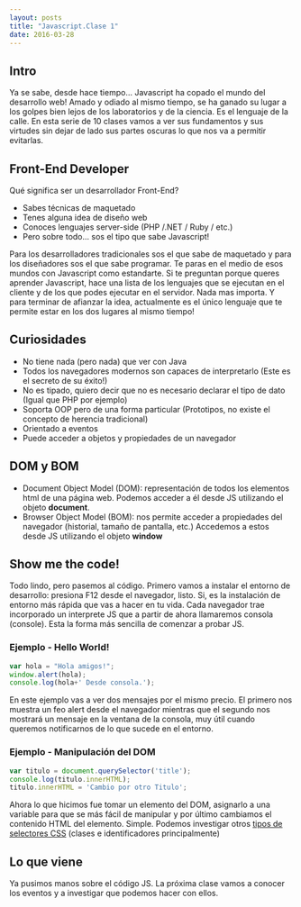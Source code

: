 ```yaml
---
layout: posts
title: "Javascript.Clase 1"
date: 2016-03-28
---
```


## Intro
Ya se sabe, desde hace tiempo... Javascript ha copado el mundo del desarrollo web! 
Amado y odiado al mismo tiempo, se ha ganado su lugar a los golpes bien lejos de los laboratorios y de la ciencia. Es el lenguaje de la calle.
En esta serie de 10 clases vamos a ver sus fundamentos y sus virtudes sin dejar de lado sus partes oscuras lo que nos va a permitir evitarlas.

## Front-End Developer
Qué significa ser un desarrollador Front-End?
* Sabes técnicas de maquetado
* Tenes alguna idea de diseño web
* Conoces lenguajes server-side (PHP /.NET / Ruby / etc.)
* Pero sobre todo... sos el tipo que sabe Javascript!

Para los desarrolladores tradicionales sos el que sabe de maquetado y para los diseñadores sos el que sabe programar. Te paras en el medio de esos mundos con Javascript como estandarte.
Si te preguntan porque queres aprender Javascript, hace una lista de los lenguajes que se ejecutan en el cliente y de los que podes ejecutar en el servidor. Nada mas importa.
Y para terminar de afianzar la idea, actualmente es el único lenguaje que te permite estar en los dos lugares al mismo tiempo!

## Curiosidades
* No tiene nada (pero nada) que ver con Java
* Todos los navegadores modernos son capaces de interpretarlo (Este es el secreto de su éxito!)
* No es tipado, quiero decir que no es necesario declarar el tipo de dato (Igual que PHP por ejemplo)
* Soporta OOP pero de una forma particular (Prototipos, no existe el concepto de herencia tradicional)
* Orientado a eventos
* Puede acceder a objetos y propiedades de un navegador

## DOM y BOM
* Document Object Model (DOM): representación de todos los elementos html de una página web. Podemos acceder a él desde JS utilizando el objeto **document**.
* Browser Object Model (BOM): nos permite acceder a propiedades del navegador (historial, tamaño de pantalla, etc.) Accedemos a estos desde JS utilizando el objeto **window**

## Show me the code!
Todo lindo, pero pasemos al código. Primero vamos a instalar el entorno de desarrollo: presiona F12 desde el navegador, listo. Si, es la instalación de entorno más rápida que vas a hacer en tu vida. Cada navegador trae incorporado un interprete JS que a partir de ahora llamaremos consola (console). Esta la forma más sencilla de comenzar a probar JS.

### Ejemplo  - Hello World!

```javascript
var hola = "Hola amigos!";
window.alert(hola);
console.log(hola+' Desde consola.');
```
En este ejemplo vas a ver dos mensajes por el mismo precio. El primero nos muestra un feo alert desde el navegador mientras que el segundo nos mostrará un mensaje en la ventana de la consola, muy útil cuando queremos notificarnos de lo que sucede en el entorno.

### Ejemplo - Manipulación del DOM

```javascript
var titulo = document.querySelector('title');
console.log(titulo.innerHTML);
titulo.innerHTML = 'Cambio por otro Titulo';
```
Ahora lo que hicimos fue tomar un elemento del DOM, asignarlo a una variable para que se más fácil de manipular y por último cambiamos el contenido HTML del elemento. Simple. Podemos investigar otros [tipos de selectores CSS](http://www.w3schools.com/cssref/css_selectors.asp) (clases e identificadores principalmente)

## Lo que viene
Ya pusimos manos sobre el código JS. La próxima clase vamos a conocer los eventos y a investigar que podemos hacer con ellos.

